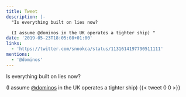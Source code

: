 ```yaml
---
title: Tweet
description: |-
  "Is everything built on lies now?

  (I assume @dominos in the UK operates a tighter ship) "
date: '2019-05-23T18:05:08+01:00'
links:
  - 'https://twitter.com/snookca/status/1131614197790511111'
mentions:
  - '@dominos'
---
```

Is everything built on lies now?

(I assume [@dominos](https://twitter.com/@dominos) in the UK operates a tighter ship) 
      {{< tweet 0 0 >}}
    
